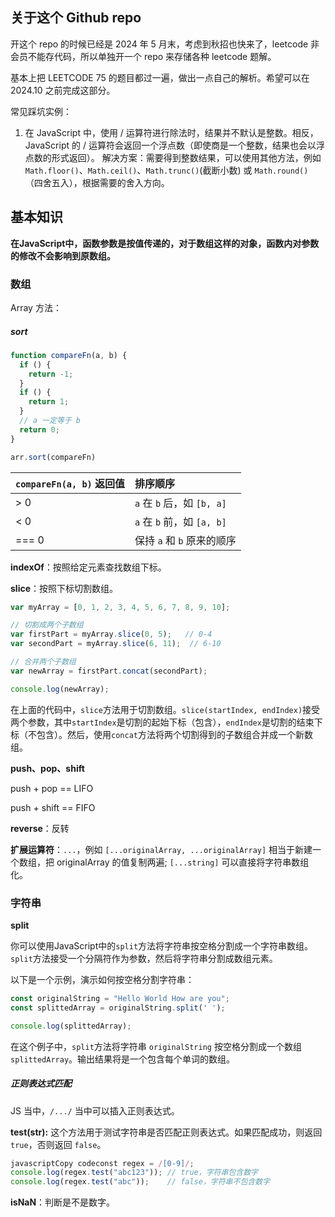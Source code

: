 ## 关于这个 Github repo

开这个 repo 的时候已经是 2024 年 5 月末，考虑到秋招也快来了，leetcode 非会员不能存代码，所以单独开一个 repo 来存储各种 leetcode 题解。

基本上把 LEETCODE 75 的题目都过一遍，做出一点自己的解析。希望可以在 2024.10 之前完成这部分。

常见踩坑实例：
1. 在 JavaScript 中，使用 / 运算符进行除法时，结果并不默认是整数。相反，JavaScript 的 / 运算符会返回一个浮点数（即使商是一个整数，结果也会以浮点数的形式返回）。
解决方案：需要得到整数结果，可以使用其他方法，例如 `Math.floor()`、`Math.ceil()`、`Math.trunc()`(截断小数) 或 `Math.round()`（四舍五入），根据需要的舍入方向。


## 基本知识

**在JavaScript中，函数参数是按值传递的，对于数组这样的对象，函数内对参数的修改不会影响到原数组。**



### 数组

Array 方法：

##### sort

```js
function compareFn(a, b) {
  if () {
    return -1;
  }
  if () {
    return 1;
  }
  // a 一定等于 b
  return 0;
}

arr.sort(compareFn)
```

| `compareFn(a, b)` 返回值 | 排序顺序                   |
| :----------------------- | :------------------------- |
| > 0                      | `a` 在 `b` 后，如 `[b, a]` |
| < 0                      | `a` 在 `b` 前，如 `[a, b]` |
| === 0                    | 保持 `a` 和 `b` 原来的顺序 |



**indexOf**：按照给定元素查找数组下标。



**slice**：按照下标切割数组。

```js
var myArray = [0, 1, 2, 3, 4, 5, 6, 7, 8, 9, 10];

// 切割成两个子数组
var firstPart = myArray.slice(0, 5);   // 0-4
var secondPart = myArray.slice(6, 11);  // 6-10

// 合并两个子数组
var newArray = firstPart.concat(secondPart);

console.log(newArray);
```

在上面的代码中，`slice`方法用于切割数组。`slice(startIndex, endIndex)`接受两个参数，其中`startIndex`是切割的起始下标（包含），`endIndex`是切割的结束下标（不包含）。然后，使用`concat`方法将两个切割得到的子数组合并成一个新数组。



**push、pop、shift**

push + pop == LIFO

push + shift == FIFO



**reverse**：反转



**扩展运算符**：`...`，例如 `[...originalArray, ...originalArray]` 相当于新建一个数组，把 originalArray 的值复制两遍; `[...string]` 可以直接将字符串数组化。

### 字符串

**split**

你可以使用JavaScript中的`split`方法将字符串按空格分割成一个字符串数组。`split`方法接受一个分隔符作为参数，然后将字符串分割成数组元素。

以下是一个示例，演示如何按空格分割字符串：

```js
const originalString = "Hello World How are you";
const splittedArray = originalString.split(' ');

console.log(splittedArray);
```

在这个例子中，`split`方法将字符串 `originalString` 按空格分割成一个数组 `splittedArray`。输出结果将是一个包含每个单词的数组。

##### 正则表达式匹配

JS 当中，`/.../` 当中可以插入正则表达式。

**test(str):** 这个方法用于测试字符串是否匹配正则表达式。如果匹配成功，则返回 `true`，否则返回 `false`。

```js
javascriptCopy codeconst regex = /[0-9]/;
console.log(regex.test("abc123")); // true，字符串包含数字
console.log(regex.test("abc"));    // false，字符串不包含数字
```

**isNaN**：判断是不是数字。

